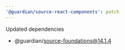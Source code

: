 ```yaml
---
'@guardian/source-react-components': patch
---
```


Updated dependencies

- @guardian/source-foundations@14.1.4
